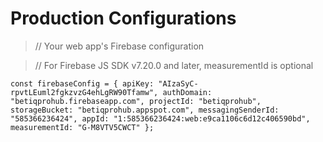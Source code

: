 # Production Configurations

> // Your web app's Firebase configuration

> // For Firebase JS SDK v7.20.0 and later, measurementId is optional

`
  const firebaseConfig = {
    apiKey: "AIzaSyC-rpvtLEuml2fgkzvzG4ehLgRW90Tfamw",
    authDomain: "betiqprohub.firebaseapp.com",
    projectId: "betiqprohub",
    storageBucket: "betiqprohub.appspot.com",
    messagingSenderId: "585366236424",
    appId: "1:585366236424:web:e9ca1106c6d12c406590bd",
    measurementId: "G-M8VTV5CWCT"
  };
`
